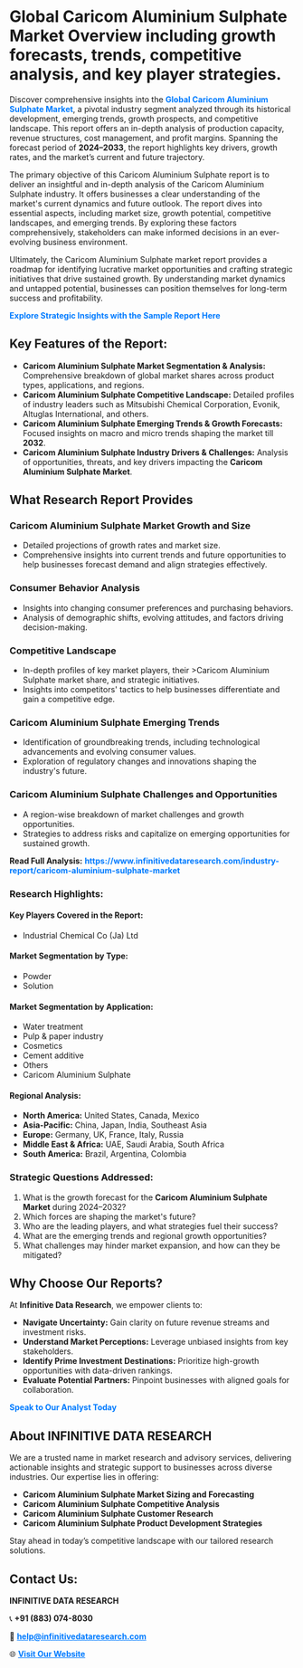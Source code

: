 <h1>Global Caricom Aluminium Sulphate Market Overview including growth forecasts, trends, competitive analysis, and key player strategies.</h1>
<p>
Discover comprehensive insights into the 
<a href="https://www.infinitivedataresearch.com/industry-report/caricom-aluminium-sulphate-market" rel="dofollow" style="color: #007BFF; text-decoration: none;"><strong>Global Caricom Aluminium Sulphate Market</strong></a>, a pivotal industry segment analyzed through its historical development, emerging trends, growth prospects, and competitive landscape. This report offers an in-depth analysis of production capacity, revenue structures, cost management, and profit margins. Spanning the forecast period of <strong>2024–2033</strong>, the report highlights key drivers, growth rates, and the market’s current and future trajectory.
</p>
<p>
The primary objective of this Caricom Aluminium Sulphate report is to deliver an insightful and in-depth analysis of the Caricom Aluminium Sulphate industry. It offers businesses a clear understanding of the market's current dynamics and future outlook. The report dives into essential aspects, including market size, growth potential, competitive landscapes, and emerging trends. By exploring these factors comprehensively, stakeholders can make informed decisions in an ever-evolving business environment.
</p>
<p>
Ultimately, the Caricom Aluminium Sulphate market report provides a roadmap for identifying lucrative market opportunities and crafting strategic initiatives that drive sustained growth. By understanding market dynamics and untapped potential, businesses can position themselves for long-term success and profitability.
</p>
<p>
<a href="https://www.infinitivedataresearch.com/request-sample/reportId=102964" style="color: #007BFF; text-decoration: none;"><strong>Explore Strategic Insights with the Sample Report Here</strong></a>
</p>

<h2>Key Features of the Report:</h2>
<ul>
<li><strong>Caricom Aluminium Sulphate Market Segmentation & Analysis:</strong> Comprehensive breakdown of global market shares across product types, applications, and regions.</li>
<li><strong>Caricom Aluminium Sulphate Competitive Landscape:</strong> Detailed profiles of industry leaders such as Mitsubishi Chemical Corporation, Evonik, Altuglas International, and others.</li>
<li><strong>Caricom Aluminium Sulphate Emerging Trends & Growth Forecasts:</strong> Focused insights on macro and micro trends shaping the market till <strong>2032</strong>.</li>
<li><strong>Caricom Aluminium Sulphate Industry Drivers & Challenges:</strong> Analysis of opportunities, threats, and key drivers impacting the <strong>Caricom Aluminium Sulphate Market</strong>.</li>
</ul>

<h2>What Research Report Provides</h2>
<h3>Caricom Aluminium Sulphate Market Growth and Size</h3>
<ul>
<li>Detailed projections of growth rates and market size.</li>
<li>Comprehensive insights into current trends and future opportunities to help businesses forecast demand and align strategies effectively.</li>
</ul>

<h3>Consumer Behavior Analysis</h3>
<ul>
<li>Insights into changing consumer preferences and purchasing behaviors.</li>
<li>Analysis of demographic shifts, evolving attitudes, and factors driving decision-making.</li>
</ul>

<h3>Competitive Landscape</h3>
<ul>
<li>In-depth profiles of key market players, their >Caricom Aluminium Sulphate market share, and strategic initiatives.</li>
<li>Insights into competitors' tactics to help businesses differentiate and gain a competitive edge.</li>
</ul>

<h3>Caricom Aluminium Sulphate Emerging Trends</h3>
<ul>
<li>Identification of groundbreaking trends, including technological advancements and evolving consumer values.</li>
<li>Exploration of regulatory changes and innovations shaping the industry's future.</li>
</ul>

<h3>Caricom Aluminium Sulphate Challenges and Opportunities</h3>
<ul>
<li>A region-wise breakdown of market challenges and growth opportunities.</li>
<li>Strategies to address risks and capitalize on emerging opportunities for sustained growth.</li>
</ul>
<p><strong>Read Full Analysis:</strong> <a href="https://www.infinitivedataresearch.com/industry-report/caricom-aluminium-sulphate-market" rel="dofollow" style="color: #007BFF; text-decoration: none;"><strong>https://www.infinitivedataresearch.com/industry-report/caricom-aluminium-sulphate-market</strong></a></p>
<h3>Research Highlights:</h3>
<h4>Key Players Covered in the Report:</h4>
<ul><li>Industrial Chemical Co (Ja) Ltd</li></ul>
<h4>Market Segmentation by Type:</h4>
<ul><li>Powder</li><li>Solution</li></ul>
<h4>Market Segmentation by Application:</h4>
<ul><li>Water treatment</li><li>Pulp &amp; paper industry</li><li>Cosmetics</li><li>Cement additive</li><li>Others</li><li>Caricom Aluminium Sulphate</li></ul>

<h4>Regional Analysis:</h4>
<ul>
<li><strong>North America:</strong> United States, Canada, Mexico</li>
<li><strong>Asia-Pacific:</strong> China, Japan, India, Southeast Asia</li>
<li><strong>Europe:</strong> Germany, UK, France, Italy, Russia</li>
<li><strong>Middle East & Africa:</strong> UAE, Saudi Arabia, South Africa</li>
<li><strong>South America:</strong> Brazil, Argentina, Colombia</li>
</ul>

<h3>Strategic Questions Addressed:</h3>
<ol>
<li>What is the growth forecast for the <strong>Caricom Aluminium Sulphate Market</strong> during 2024–2032?</li>
<li>Which forces are shaping the market's future?</li>
<li>Who are the leading players, and what strategies fuel their success?</li>
<li>What are the emerging trends and regional growth opportunities?</li>
<li>What challenges may hinder market expansion, and how can they be mitigated?</li>
</ol>

<h2>Why Choose Our Reports?</h2>
<p>At <strong>Infinitive Data Research</strong>, we empower clients to:</p>
<ul>
<li><strong>Navigate Uncertainty:</strong> Gain clarity on future revenue streams and investment risks.</li>
<li><strong>Understand Market Perceptions:</strong> Leverage unbiased insights from key stakeholders.</li>
<li><strong>Identify Prime Investment Destinations:</strong> Prioritize high-growth opportunities with data-driven rankings.</li>
<li><strong>Evaluate Potential Partners:</strong> Pinpoint businesses with aligned goals for collaboration.</li>
</ul>
<p><a href="https://www.infinitivedataresearch.com/industry-report/caricom-aluminium-sulphate-market" rel="dofollow" style="color: #007BFF; text-decoration: none;"><strong>Speak to Our Analyst Today</strong></a></p>

<h2>About INFINITIVE DATA RESEARCH</h2>
<p>We are a trusted name in market research and advisory services, delivering actionable insights and strategic support to businesses across diverse industries. Our expertise lies in offering:</p>
<ul>
<li><strong>Caricom Aluminium Sulphate Market Sizing and Forecasting</strong></li>
<li><strong>Caricom Aluminium Sulphate Competitive Analysis</strong></li>
<li><strong>Caricom Aluminium Sulphate Customer Research</strong></li>
<li><strong>Caricom Aluminium Sulphate Product Development Strategies</strong></li>
</ul>
<p>Stay ahead in today’s competitive landscape with our tailored research solutions.</p>

<h2>Contact Us:</h2>
<p><strong>INFINITIVE DATA RESEARCH</strong></p>
<p>📞 <strong>+91 (883) 074-8030</strong></p>
<p>📧 <strong><a href="mailto:help@infinitivedataresearch.com" style="color: #007BFF;">help@infinitivedataresearch.com</a></strong></p>
<p>🌐 <strong><a href="https://www.infinitivedataresearch.com" rel="dofollow" style="color: #007BFF;">Visit Our Website</a></strong></p>